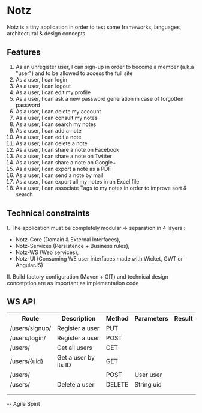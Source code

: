 <h1>Notz</h1>

Notz is a tiny application in order to test some frameworks, languages, architectural & design concepts.

<h2>Features</h2>
<ol>
<li>As an unregister user, I can sign-up in order to become a member (a.k.a "user") and to be allowed to access the full site</li>
<li>As a user, I can login</li>
<li>As a user, I can logout</li>
<li>As a user, I can edit my profile</li>
<li>As a user, I can ask a new password generation in case of forgotten password</li>
<li>As a user, I can delete my account</li>
<li>As a user, I can consult my notes</li>
<li>As a user, I can search my notes</li>
<li>As a user, I can add a note</li>
<li>As a user, I can edit a note</li>
<li>As a user, I can delete a note</li>
<li>As a user, I can share a note on Facebook</li>
<li>As a user, I can share a note on Twitter</li>
<li>As a user, I can share a note on Google+</li>
<li>As a user, I can export a note as a PDF</li>
<li>As a user, I can send a note by mail</li>
<li>As a user, I can export all my notes in an Excel file</li>
<li>As a user, I can associate Tags to my notes in order to improve sort & search</li>
</ol>

<h2>Technical constraints</h2>
I.   The application must be completely modular => separation in 4 layers : 
<ul>
<li>Notz-Core (Domain & External Interfaces),</li>
<li>Notz-Services (Persistence + Business rules),</li>
<li>Notz-WS (Web services),</li>
<li>Notz-UI (Consuming WE user interfaces made with Wicket, GWT or AngularJS)</li>
</ul>
II.  Build factory configuration (Maven + GIT) and technical design concetption are as important as implementation code

<h2>WS API</h2>
<table>
    <tr>
        <th>Route</th>
        <th>Description</th>
        <th>Method</th>
        <th>Parameters</th>
        <th>Result</th>
    </tr>
    <tr><td>/users/signup/</td><td>Register a user</td><td>PUT</td><td></td><td></td></tr>
    <tr><td>/users/login/</td><td>Register a user</td><td>POST</td><td></td><td></td></tr>
    <tr><td>/users/</td><td>Get all users</td><td>GET</td><td></td><td></td></tr>
    <tr><td>/users/{uid}</td><td>Get a user by its ID</td><td>GET</td><td></td><td></td></tr>
    <tr><td>/users/</td><td></td><td>POST</td><td>User user</td><td></td></tr>
    <tr><td>/users/</td><td>Delete a user</td><td>DELETE</td><td>String uid</td><td></td></tr>
    <tr><td></td><td></td><td></td><td></td><td></td></tr>
    <tr><td></td><td></td><td></td><td></td><td></td></tr>
</table>

-- 
Agile Spirit
